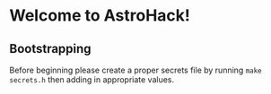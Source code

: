 # Welcome to AstroHack!


## Bootstrapping
Before beginning please create a proper secrets file by running `make secrets.h` then adding in appropriate values.
